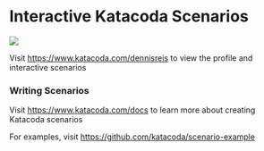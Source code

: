 # Interactive Katacoda Scenarios

[![](http://shields.katacoda.com/katacoda/dennisreis/count.svg)](https://www.katacoda.com/dennisreis "Get your profile on Katacoda.com")

Visit https://www.katacoda.com/dennisreis to view the profile and interactive scenarios

### Writing Scenarios
Visit https://www.katacoda.com/docs to learn more about creating Katacoda scenarios

For examples, visit https://github.com/katacoda/scenario-example
